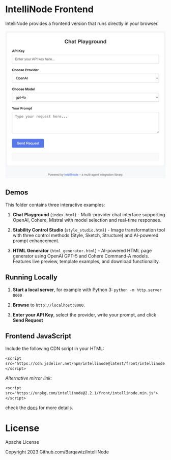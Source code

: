 # IntelliNode Frontend

IntelliNode provides a frontend version that runs directly in your browser.

<img src="screenshot.png" alt="IntelliNode Frontend" width="600">

## Demos

This folder contains three interactive examples:

1. **Chat Playground** (`index.html`) - Multi-provider chat interface supporting OpenAI, Cohere, Mistral with model selection and real-time responses.

2. **Stability Control Studio** (`style_studio.html`) - Image transformation tool with three control methods (Style, Sketch, Structure) and AI-powered prompt enhancement.

3. **HTML Generator** (`html_generator.html`) - AI-powered HTML page generator using OpenAI GPT-5 and Cohere Command-A models. Features live preview, template examples, and download functionality.

## Running Locally

1. **Start a local server**, for example with Python 3:
`python -m http.server 8000`

2. **Browse** to `http://localhost:8000`.

3. **Enter your API Key**, select the provider, write your prompt, and click **Send Request** 


## Frontend JavaScript

Include the following CDN script in your HTML:
```
<script src="https://cdn.jsdelivr.net/npm/intellinode@latest/front/intellinode.min.js"></script>
```
*Alternative mirror link:*
```
<script src="https://unpkg.com/intellinode@2.2.1/front/intellinode.min.js"></script>
```

check the [docs](https://docs.intellinode.ai/docs/npm/frontend) for more details.

# License
Apache License

Copyright 2023 Github.com/Barqawiz/IntelliNode
